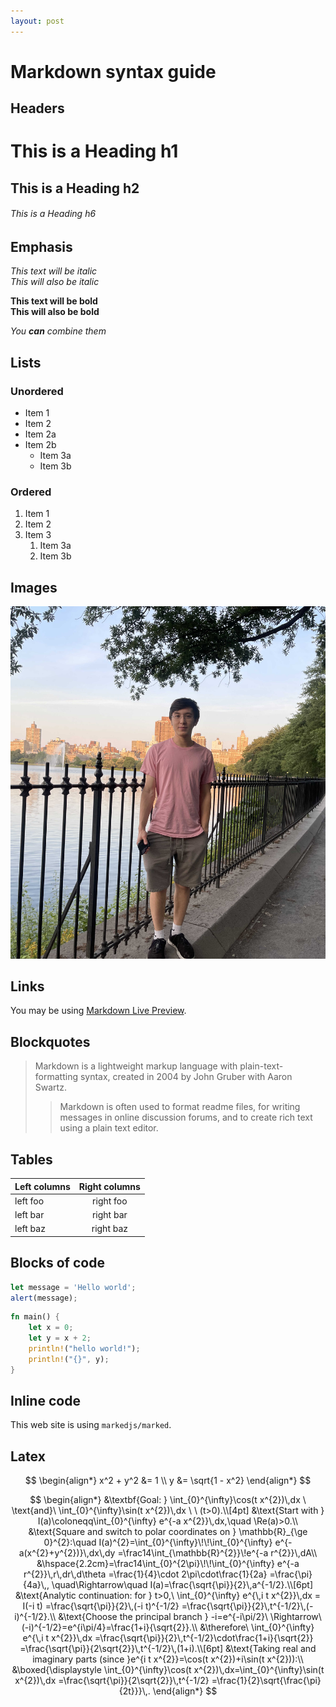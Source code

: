 ```yaml
---
layout: post
---
```

# Markdown syntax guide

## Headers

# This is a Heading h1
## This is a Heading h2
###### This is a Heading h6

## Emphasis

*This text will be italic*  
_This will also be italic_

**This text will be bold**  
__This will also be bold__

_You **can** combine them_

## Lists

### Unordered

* Item 1
* Item 2
* Item 2a
* Item 2b
    * Item 3a
    * Item 3b

### Ordered

1. Item 1
2. Item 2
3. Item 3
    1. Item 3a
    2. Item 3b

## Images

![This is an alt text.](/assets/photo.jpg "This is a sample image.")

## Links

You may be using [Markdown Live Preview](https://markdownlivepreview.com/).

## Blockquotes

> Markdown is a lightweight markup language with plain-text-formatting syntax, created in 2004 by John Gruber with Aaron Swartz.
>
>> Markdown is often used to format readme files, for writing messages in online discussion forums, and to create rich text using a plain text editor.

## Tables

| Left columns | Right columns |
| ------------ | :-----------: |
| left foo     |   right foo   |
| left bar     |   right bar   |
| left baz     |   right baz   |

## Blocks of code

```js
let message = 'Hello world';
alert(message);
```


```rust
fn main() {
    let x = 0;
    let y = x + 2;
    println!("hello world!");
    println!("{}", y);
}
```


## Inline code

This web site is using `markedjs/marked`.


## Latex

$$
\begin{align*}
    x^2 + y^2 &= 1 \\
    y &= \sqrt{1 - x^2}
\end{align*}
$$

$$
\begin{align*}
&\textbf{Goal: } \int_{0}^{\infty}\cos(t x^{2})\,dx \ \text{and}\ \int_{0}^{\infty}\sin(t x^{2})\,dx \ \ (t>0).\\[4pt]
&\text{Start with } I(a)\coloneqq\int_{0}^{\infty} e^{-a x^{2}}\,dx,\quad \Re(a)>0.\\
&\text{Square and switch to polar coordinates on } \mathbb{R}_{\ge 0}^{2}:\quad
I(a)^{2}=\int_{0}^{\infty}\!\!\int_{0}^{\infty} e^{-a(x^{2}+y^{2})}\,dx\,dy
=\frac14\int_{\mathbb{R}^{2}}\!e^{-a r^{2}}\,dA\\
&\hspace{2.2cm}=\frac14\int_{0}^{2\pi}\!\!\int_{0}^{\infty} e^{-a r^{2}}\,r\,dr\,d\theta
=\frac{1}{4}\cdot 2\pi\cdot\frac{1}{2a}
=\frac{\pi}{4a}\,,
\quad\Rightarrow\quad
I(a)=\frac{\sqrt{\pi}}{2}\,a^{-1/2}.\\[6pt]
&\text{Analytic continuation: for } t>0,\ \int_{0}^{\infty} e^{\,i t x^{2}}\,dx
= I(-i t)
=\frac{\sqrt{\pi}}{2}\,(-i t)^{-1/2}
=\frac{\sqrt{\pi}}{2}\,t^{-1/2}\,(-i)^{-1/2}.\\
&\text{Choose the principal branch } -i=e^{-i\pi/2}\ \Rightarrow\ (-i)^{-1/2}=e^{i\pi/4}=\frac{1+i}{\sqrt{2}}.\\
&\therefore\ \int_{0}^{\infty} e^{\,i t x^{2}}\,dx
=\frac{\sqrt{\pi}}{2}\,t^{-1/2}\cdot\frac{1+i}{\sqrt{2}}
=\frac{\sqrt{\pi}}{2\sqrt{2}}\,t^{-1/2}\,(1+i).\\[6pt]
&\text{Taking real and imaginary parts (since }e^{i t x^{2}}=\cos(t x^{2})+i\sin(t x^{2})):\\
&\boxed{\displaystyle \int_{0}^{\infty}\cos(t x^{2})\,dx=\int_{0}^{\infty}\sin(t x^{2})\,dx
=\frac{\sqrt{\pi}}{2\sqrt{2}}\,t^{-1/2}
=\frac{1}{2}\sqrt{\frac{\pi}{2t}}}\,.
\end{align*}
$$